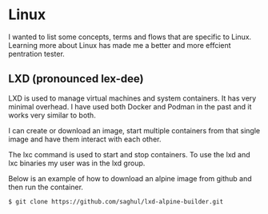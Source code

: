 # Linux

I wanted to list some concepts, terms and flows that are specific to Linux. Learning more about Linux has made me a better and more effcient pentration tester.

## LXD (pronounced lex-dee)

LXD is used to manage virtual machines and system containers. It has very minimal overhead. I have used both Docker and Podman in the past and it works very similar to both.

I can create or download an image, start multiple containers from that single image and have them interact with each other.

The lxc command is used to start and stop containers. To use the lxd and lxc binaries my user was in the lxd group.

Below is an example of how to download an alpine image from github and then run the container.

```bash
$ git clone https://github.com/saghul/lxd-alpine-builder.git
```
